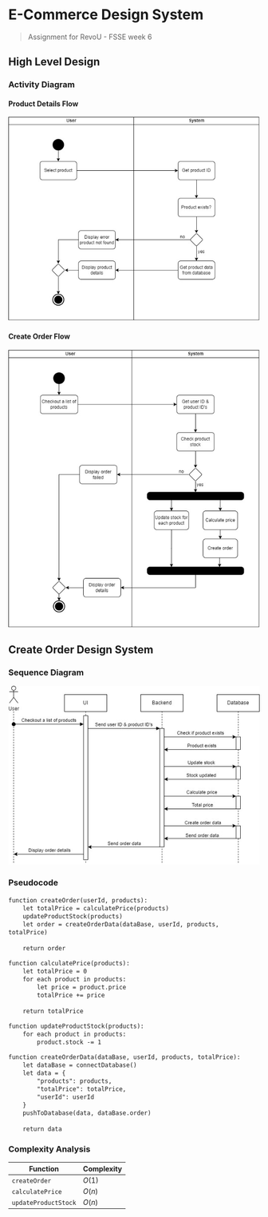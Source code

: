 # E-Commerce Design System

> Assignment for RevoU - FSSE week 6

## High Level Design

### Activity Diagram

#### Product Details Flow

![Product Details - Activity Diagram](assets/product-details-activity-diagram.jpg)

#### Create Order Flow

![Create Order - Activity Diagram](assets/create-order-activity-diagram.jpg)

## Create Order Design System

### Sequence Diagram

![Create Order - Sequence Diagram](assets/create-order-sequence-diagram.jpg)

### Pseudocode

```
function createOrder(userId, products):
    let totalPrice = calculatePrice(products)
    updateProductStock(products)
    let order = createOrderData(dataBase, userId, products, totalPrice)

    return order
```

```
function calculatePrice(products):
    let totalPrice = 0
    for each product in products:
        let price = product.price
        totalPrice += price

    return totalPrice
```

```
function updateProductStock(products):
    for each product in products:
        product.stock -= 1
```

```
function createOrderData(dataBase, userId, products, totalPrice):
    let dataBase = connectDatabase()
    let data = {
        "products": products,
        "totalPrice": totalPrice,
        "userId": userId
    }
    pushToDatabase(data, dataBase.order)

    return data
```

### Complexity Analysis

| Function             | Complexity |
| -------------------- | ---------- |
| `createOrder`        | $O(1)$     |
| `calculatePrice`     | $O(n)$     |
| `updateProductStock` | $O(n)$     |
